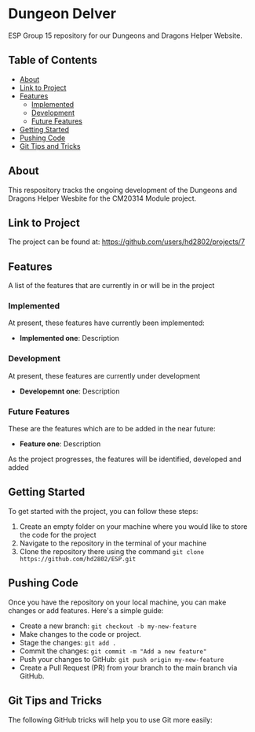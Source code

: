 # Dungeon Delver

ESP Group 15 repository for our Dungeons and Dragons Helper Website.

## Table of Contents
- [About](#about)
- [Link to Project](#project)
- [Features](#features)
    - [Implemented](#implemented)
    - [Development](#development)
    - [Future Features](#future-features)
- [Getting Started](#getting-started)
- [Pushing Code](#pushing-code)
- [Git Tips and Tricks](#tips-and-tricks)

## About
This respository tracks the ongoing development of the Dungeons and Dragons Helper Wesbite for the CM20314 Module project.

## Link to Project
The project can be found at: https://github.com/users/hd2802/projects/7

## Features
A list of the features that are currently in or will be in the project

### Implemented
At present, these features have currently been implemented:
- **Implemented one**: Description

### Development
At present, these features are currently under development
- **Developemnt one**: Description

### Future Features
These are the features which are to be added in the near future:
- **Feature one**: Description

As the project progresses, the features will be identified, developed and added

## Getting Started
To get started with the project, you can follow these steps:
1. Create an empty folder on your machine where you would like to store the code for the project
2. Navigate to the repository in the terminal of your machine
3. Clone the repository there using the command `git clone https://github.com/hd2802/ESP.git`


## Pushing Code
Once you have the repository on your local machine, you can make changes or add features. Here's a simple guide:
   - Create a new branch: `git checkout -b my-new-feature`
   - Make changes to the code or project.
   - Stage the changes: `git add .`
   - Commit the changes: `git commit -m "Add a new feature"`
   - Push your changes to GitHub: `git push origin my-new-feature`
   - Create a Pull Request (PR) from your branch to the main branch via GitHub.

## Git Tips and Tricks
The following GitHub tricks will help you to use Git more easily:
